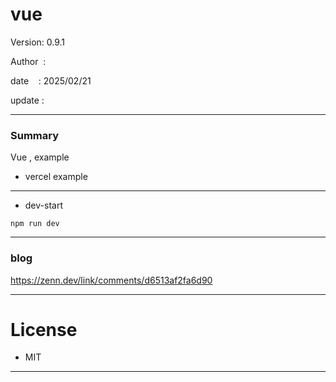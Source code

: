 # vue

 Version: 0.9.1

 Author  : 

 date    : 2025/02/21 

 update  :

***
### Summary

Vue  , example

* vercel example

***
* dev-start

```
npm run dev
```

***
### blog

https://zenn.dev/link/comments/d6513af2fa6d90

***
# License

* MIT

***

